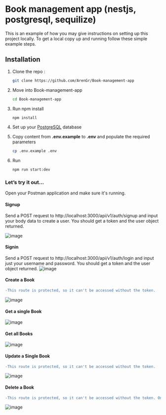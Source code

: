# Book management app (nestjs, postgresql, sequilize)
This is an example of how you may give instructions on setting up this project locally. 
To get a local copy up and running follow these simple example steps.

## Installation

1. Clone the repo :

   ```sh
   git clone https://github.com/ArenGr/Book-management-app 
   ```
2. Move into Book-management-app

    ```sh
    cd Book-management-app
    ```
3. Run npm install
    ```sh
    npm install
    ```
4. Set up your [PostgreSQL](https://www.postgresql.org/) database
   
5. Copy content from **.env.example** to **.env** and populate the required parameters

    ```sh
    cp .env.example .env
    ```
6. Run 
    ```sh
    npm run start:dev
    ```
### Let’s try it out…
Open your Postman application and make sure it's running.

#### Signup

Send a POST request to http://localhost:3000/api/v1/auth/signup and input your body data to create a user. You should get a token and the user object returned.

![image](https://user-images.githubusercontent.com/47744223/151629332-3a7d396b-1f7a-4894-8c6f-1e907f126796.png)


#### Signin

Send a POST request to http://localhost:3000/api/v1/auth/login and input just your username and password. You should get a token and the user object returned.
![image](https://user-images.githubusercontent.com/47744223/151629570-4580f0e1-ec67-47cc-8238-b0f0b4cbf91d.png)


#### Create a Book
```diff
-This route is protected, so it can't be accessed without the token.
```

![image](https://user-images.githubusercontent.com/47744223/151629749-95b94e0f-37a2-4032-b1fa-6edb300ff7fc.png)


#### Get a single Book

![image](https://user-images.githubusercontent.com/47744223/151629892-dbd7b26e-76c4-4c50-a5cb-886cc78dd0e0.png)


#### Get all Books

![image](https://user-images.githubusercontent.com/47744223/151630067-436b8dba-e5d1-41f6-a301-33deb6d70d80.png)


#### Update a Single Book
```diff
-This route is protected, so it can't be accessed without the token.
```

![image](https://user-images.githubusercontent.com/47744223/151630242-a7520951-8e87-4a9a-91fc-298c2f5b5d57.png)


#### Delete a Book
```diff
-This route is protected, so it can't be accessed without the token. Only the creator can delete it.
```

![image](https://user-images.githubusercontent.com/47744223/151630351-ba4e5dad-7a28-43b9-ab88-f47eee0956c5.png)





